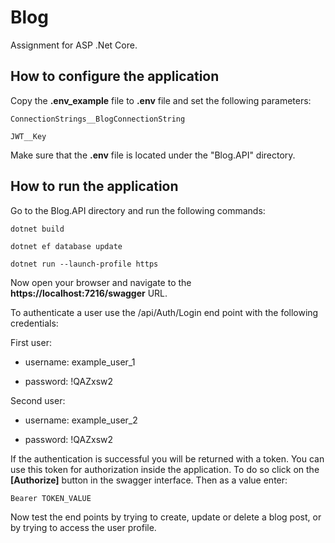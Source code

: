 
# Blog

Assignment for ASP .Net Core.

  

## How to configure the application

Copy the **.env_example** file to **.env** file and set the following parameters:

  
    ConnectionStrings__BlogConnectionString
    
    JWT__Key

Make sure that the **.env** file is located under the "Blog.API" directory.

## How to run the application

Go to the Blog.API directory and run the following commands:

    dotnet build

    dotnet ef database update

    dotnet run --launch-profile https

Now open your browser and navigate to the **https://localhost:7216/swagger** URL.

  

To authenticate a user use the /api/Auth/Login end point with the following credentials:

  
First user:
- username: example_user_1

- password: !QAZxsw2

  
Second user:
- username: example_user_2

- password: !QAZxsw2

  

If the authentication is successful you will be returned with a token. You can use this token for authorization inside the application. To do so click on the **[Authorize]** button in the swagger interface. Then as a value enter:

  

    Bearer TOKEN_VALUE

  

Now test the end points by trying to create, update or delete a blog post, or by trying to access the user profile.
